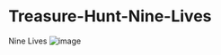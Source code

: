 # Treasure-Hunt-Nine-Lives
Nine Lives
![image](https://github.com/Bronx-Science/Treasure-Hunt-Nine-Lives/assets/120593454/b0e84f68-efe9-4152-ad01-54d1ab224e04)
